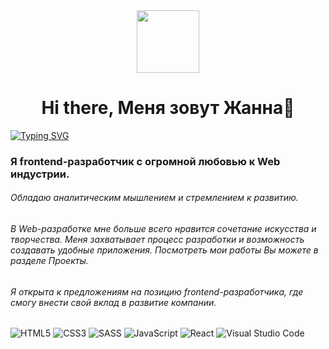 

<div id="header" align="center">
<img src="https://i.giphy.com/media/v1.Y2lkPTc5MGI3NjExNjU3YzVvYW5qbGx2aWV4dDl2dTJwZDJhc3ZvNm1wdXhhbjVjNXJmaSZlcD12MV9pbnRlcm5hbF9naWZfYnlfaWQmY3Q9Zw/2ikwIgNrmPZICNmRyX/giphy.gif" width=100/>
</div>
<h1 align="center"> Hi there, Меня зовут Жанна👋</h1>


[![Typing SVG](https://readme-typing-svg.herokuapp.com?color=%2336BCF7&lines=Frontend+developer)](https://git.io/typing-svg)


### Я frontend-разработчик с огромной любовью к Web индустрии. 
###### Обладаю аналитическим мышлением и стремлением к развитию.
###### В Web-разработке мне больше всего нравится сочетание искусства и творчества. Меня захватывает процесс разработки и возможность создавать удобные приложения. Посмотреть мои работы Вы можете в разделе Проекты.
###### Я открыта к предложениям на позицию frontend-разработчика, где смогу внести свой вклад в развитие компании.

![HTML5](https://img.shields.io/badge/html5-%23E34F26.svg?style=for-the-badge&logo=html5&logoColor=white)
![CSS3](https://img.shields.io/badge/css3-%231572B6.svg?style=for-the-badge&logo=css3&logoColor=white)
	![SASS](https://img.shields.io/badge/SASS-hotpink.svg?style=for-the-badge&logo=SASS&logoColor=white)
![JavaScript](https://img.shields.io/badge/javascript-%23323330.svg?style=for-the-badge&logo=javascript&logoColor=%23F7DF1E)
![React](https://img.shields.io/badge/react-%2320232a.svg?style=for-the-badge&logo=react&logoColor=%2361DAFB)
![Visual Studio Code](https://img.shields.io/badge/Visual%20Studio%20Code-0078d7.svg?style=for-the-badge&logo=visual-studio-code&logoColor=white)



